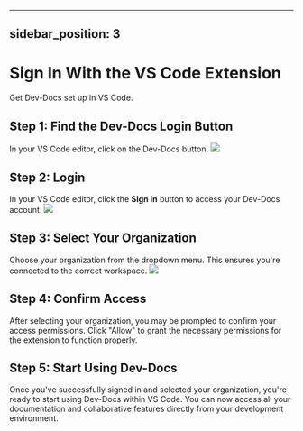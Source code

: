 

  ---
sidebar_position: 3
---

# Sign In With the VS Code Extension

Get Dev-Docs set up in VS Code.

## Step 1: Find the Dev-Docs Login Button

In your VS Code editor, click on the Dev-Docs button.
![](/img/use_ai_to_generate_api_documentation/step_1.png)

## Step 2: Login

In your VS Code editor, click the **Sign In** button to access your Dev-Docs account.
![](/img/use_ai_to_generate_api_documentation/step_2.png)

## Step 3: Select Your Organization

Choose your organization from the dropdown menu. This ensures you're connected to the correct workspace.
![](/img/create_your_first_codelab_in_your_playgrounds_repo/step_8.png)

## Step 4: Confirm Access

After selecting your organization, you may be prompted to confirm your access permissions. Click "Allow" to grant the necessary permissions for the extension to function properly.

## Step 5: Start Using Dev-Docs

Once you've successfully signed in and selected your organization, you're ready to start using Dev-Docs within VS Code. You can now access all your documentation and collaborative features directly from your development environment.

  